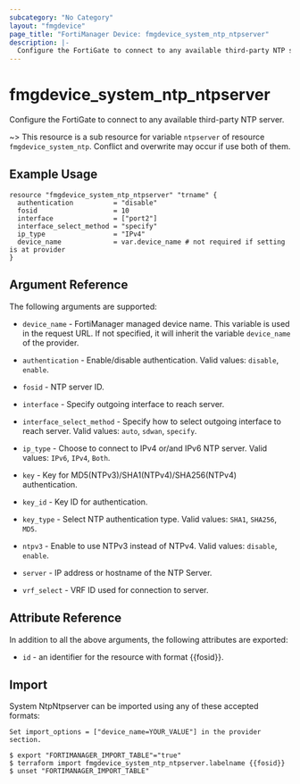 ```yaml
---
subcategory: "No Category"
layout: "fmgdevice"
page_title: "FortiManager Device: fmgdevice_system_ntp_ntpserver"
description: |-
  Configure the FortiGate to connect to any available third-party NTP server.
---
```


# fmgdevice_system_ntp_ntpserver
Configure the FortiGate to connect to any available third-party NTP server.

~> This resource is a sub resource for variable `ntpserver` of resource `fmgdevice_system_ntp`. Conflict and overwrite may occur if use both of them.



## Example Usage

```hcl
resource "fmgdevice_system_ntp_ntpserver" "trname" {
  authentication          = "disable"
  fosid                   = 10
  interface               = ["port2"]
  interface_select_method = "specify"
  ip_type                 = "IPv4"
  device_name             = var.device_name # not required if setting is at provider
}
```

## Argument Reference


The following arguments are supported:

* `device_name` - FortiManager managed device name. This variable is used in the request URL. If not specified, it will inherit the variable `device_name` of the provider.

* `authentication` - Enable/disable authentication. Valid values: `disable`, `enable`.

* `fosid` - NTP server ID.
* `interface` - Specify outgoing interface to reach server.
* `interface_select_method` - Specify how to select outgoing interface to reach server. Valid values: `auto`, `sdwan`, `specify`.

* `ip_type` - Choose to connect to IPv4 or/and IPv6 NTP server. Valid values: `IPv6`, `IPv4`, `Both`.

* `key` - Key for MD5(NTPv3)/SHA1(NTPv4)/SHA256(NTPv4) authentication.
* `key_id` - Key ID for authentication.
* `key_type` - Select NTP authentication type. Valid values: `SHA1`, `SHA256`, `MD5`.

* `ntpv3` - Enable to use NTPv3 instead of NTPv4. Valid values: `disable`, `enable`.

* `server` - IP address or hostname of the NTP Server.
* `vrf_select` - VRF ID used for connection to server.


## Attribute Reference

In addition to all the above arguments, the following attributes are exported:
* `id` - an identifier for the resource with format {{fosid}}.

## Import

System NtpNtpserver can be imported using any of these accepted formats:
```
Set import_options = ["device_name=YOUR_VALUE"] in the provider section.

$ export "FORTIMANAGER_IMPORT_TABLE"="true"
$ terraform import fmgdevice_system_ntp_ntpserver.labelname {{fosid}}
$ unset "FORTIMANAGER_IMPORT_TABLE"
```

